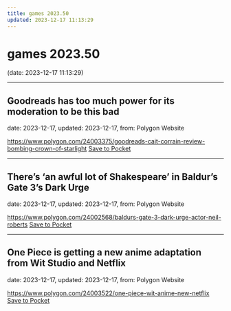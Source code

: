 ```yaml
---
title: games 2023.50
updated: 2023-12-17 11:13:29
---
```


# games 2023.50

(date: 2023-12-17 11:13:29)

---

## Goodreads has too much power for its moderation to be this bad

date: 2023-12-17, updated: 2023-12-17, from: Polygon Website



<span class="feed-item-link">
<a href="https://www.polygon.com/24003375/goodreads-cait-corrain-review-bombing-crown-of-starlight">https://www.polygon.com/24003375/goodreads-cait-corrain-review-bombing-crown-of-starlight</a> <a href="https://getpocket.com/save" class="pocket-btn" data-lang="en" data-save-url="https://www.polygon.com/24003375/goodreads-cait-corrain-review-bombing-crown-of-starlight">Save to Pocket</a>
</span>

---

## There’s ‘an awful lot of Shakespeare’ in Baldur’s Gate 3’s Dark Urge

date: 2023-12-17, updated: 2023-12-17, from: Polygon Website



<span class="feed-item-link">
<a href="https://www.polygon.com/24002568/baldurs-gate-3-dark-urge-actor-neil-roberts">https://www.polygon.com/24002568/baldurs-gate-3-dark-urge-actor-neil-roberts</a> <a href="https://getpocket.com/save" class="pocket-btn" data-lang="en" data-save-url="https://www.polygon.com/24002568/baldurs-gate-3-dark-urge-actor-neil-roberts">Save to Pocket</a>
</span>

---

## One Piece is getting a new anime adaptation from Wit Studio and Netflix

date: 2023-12-17, updated: 2023-12-17, from: Polygon Website



<span class="feed-item-link">
<a href="https://www.polygon.com/24003522/one-piece-wit-anime-new-netflix">https://www.polygon.com/24003522/one-piece-wit-anime-new-netflix</a> <a href="https://getpocket.com/save" class="pocket-btn" data-lang="en" data-save-url="https://www.polygon.com/24003522/one-piece-wit-anime-new-netflix">Save to Pocket</a>
</span>



<script type="text/javascript">!function(d,i){if(!d.getElementById(i)){var j=d.createElement("script");j.id=i;j.src="https://widgets.getpocket.com/v1/j/btn.js?v=1";var w=d.getElementById(i);d.body.appendChild(j);}}(document,"pocket-btn-js");</script>

